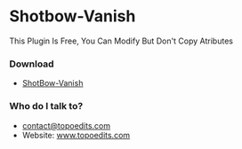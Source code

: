 # Shotbow-Vanish

This Plugin Is Free, You Can Modify  But Don't Copy Atributes

### Download ###

* [ShotBow-Vanish](http://www.spigotmc.org/resources/shotbow-vanish.1079/)

### Who do I talk to? ###

* contact@topoedits.com
* Website: www.topoedits.com
